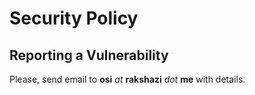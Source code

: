 # Security Policy

## Reporting a Vulnerability

Please, send email to **osi** _at_ **rakshazi** _dot_ **me** with details.

